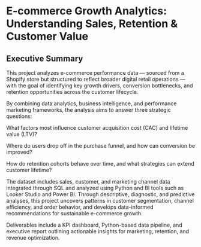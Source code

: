 # E-commerce Growth Analytics: Understanding Sales, Retention & Customer Value

## Executive Summary
This project analyzes e-commerce performance data — sourced from a Shopify store but structured to reflect broader digital retail operations — with the goal of identifying key growth drivers, conversion bottlenecks, and retention opportunities across the customer lifecycle.

By combining data analytics, business intelligence, and performance marketing frameworks, the analysis aims to answer three strategic questions:

What factors most influence customer acquisition cost (CAC) and lifetime value (LTV)?

Where do users drop off in the purchase funnel, and how can conversion be improved?

How do retention cohorts behave over time, and what strategies can extend customer lifetime?

The dataset includes sales, customer, and marketing channel data integrated through SQL and analyzed using Python and BI tools such as Looker Studio and Power BI. Through descriptive, diagnostic, and predictive analyses, this project uncovers patterns in customer segmentation, channel efficiency, and order behavior, and develops data-informed recommendations for sustainable e-commerce growth.

Deliverables include a KPI dashboard, Python-based data pipeline, and executive report outlining actionable insights for marketing, retention, and revenue optimization.

